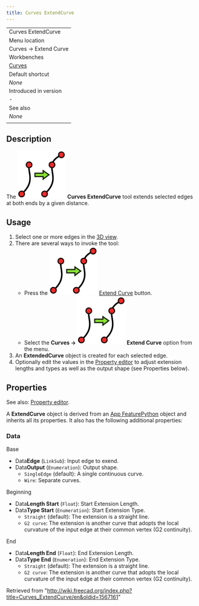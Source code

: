 ```yaml
---
title: Curves ExtendCurve
---
```


|                                                |
| ---------------------------------------------- |
| Curves ExtendCurve                             |
| Menu location                                  |
| Curves → Extend Curve                          |
| Workbenches                                    |
| [Curves](/Curves_Workbench "Curves Workbench") |
| Default shortcut                               |
| _None_                                         |
| Introduced in version                          |
| -                                              |
| See also                                       |
| _None_                                         |
|                                                |

## Description

The ![](/src/assets/images/Curves_ExtendCurve.svg) **Curves ExtendCurve** tool extends selected edges at both ends by a given distance.

## Usage

1. Select one or more edges in the [3D view](/3D_view "3D view").
2. There are several ways to invoke the tool:
   - Press the ![](/src/assets/images/Curves_ExtendCurve.svg) [Extend Curve](/Curves_ExtendCurve "Curves ExtendCurve") button.
   - Select the **Curves → ![](/src/assets/images/Curves_ExtendCurve.svg) Extend Curve** option from the menu.
3. An **ExtendedCurve** object is created for each selected edge.
4. Optionally edit the values in the [Property editor](/Property_editor "Property editor") to adjust extension lengths and types as well as the output shape (see Properties below).

## Properties

See also: [Property editor](/Property_editor "Property editor").

A **ExtendCurve** object is derived from an [App FeaturePython](/App_FeaturePython "App FeaturePython") object and inherits all its properties. It also has the following additional properties:

### Data

Base

- Data**Edge** (`LinkSub`): Input edge to exend.
- Data**Output** (`Enumeration`): Output shape.
  - `SingleEdge` (default): A single continuous curve.
  - `Wire`: Separate curves.

Beginning

- Data**Length Start** (`Float`): Start Extension Length.
- Data**Type Start** (`Enumeration`): Start Extension Type.
  - `Straight` (default): The extension is a straight line.
  - `G2 curve`: The extension is another curve that adopts the local curvature of the input edge at their common vertex (G2 continuity).

End

- Data**Length End** (`Float`): End Extension Length.
- Data**Type End** (`Enumeration`): End Extension Type.
  - `Straight` (default): The extension is a straight line.
  - `G2 curve`: The extension is another curve that adopts the local curvature of the input edge at their common vertex (G2 continuity).

Retrieved from "<http://wiki.freecad.org/index.php?title=Curves_ExtendCurve/en&oldid=1567161>"
